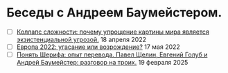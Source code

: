# Беседы с Андреем Баумейстером.

- [ ] [Коллапс сложности: почему упрощение картины мира является экзистенциальной угрозой.](2022_04_18.md) 18 апреля 2022
- [ ] [Европа 2022: угасание или возрождение?](2022_05_17.md) 17 мая 2022
- [ ] [Понять Шерифа: опыт перевода. Павел Щелин, Евгений Голуб и Андрей Баумейстер: разговор на троих.](2025_02_19.md) 19 февраля 2025
